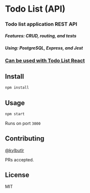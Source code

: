 # Todo List (API)
### Todo list application REST API
##### Features: CRUD, routing, and tests
##### Using: PostgreSQL, Express, and Jest
### [Can be used with Todo List React](https://github.com/kylbutlr/todo-list-react)

## Install

```bash
npm install
```

## Usage

```bash
npm start
```

Runs on port `3000`

## Contributing

[@kylbutlr](https://github.com/kylbutlr)

PRs accepted.

## License

MIT
